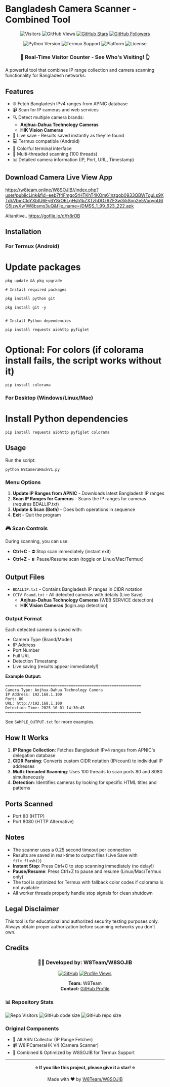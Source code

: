 # Bangladesh Camera Scanner - Combined Tool

<div align="center">

![Visitors](https://api.visitorbadge.io/api/visitors?path=https%3A%2F%2Fgithub.com%2FW8SOJIB%2Fcamera-scanner&label=Visitors&countColor=%23263759&style=flat)
![GitHub Views](https://komarev.com/ghpvc/?username=W8SOJIB&label=Profile%20Views&color=0e75b6&style=flat)
[![GitHub Stars](https://img.shields.io/github/stars/W8SOJIB?style=social)](https://github.com/W8SOJIB)
[![GitHub Followers](https://img.shields.io/github/followers/W8SOJIB?style=social)](https://github.com/W8SOJIB)

![Python Version](https://img.shields.io/badge/python-3.7%2B-blue?style=flat&logo=python)
![Termux Support](https://img.shields.io/badge/Termux-Compatible-green?style=flat&logo=android)
![Platform](https://img.shields.io/badge/platform-Linux%20%7C%20Windows%20%7C%20Android-lightgrey?style=flat)
![License](https://img.shields.io/badge/license-MIT-green?style=flat)

### 🎯 Real-Time Visitor Counter - See Who's Visiting! 👆

</div>

A powerful tool that combines IP range collection and camera scanning functionality for Bangladesh networks.

## Features

- 🌐 Fetch Bangladesh IPv4 ranges from APNIC database
- 📹 Scan for IP cameras and web services
- 🔍 Detect multiple camera brands:
  - **Anjhua-Dahua Technology Cameras**
  - **HIK Vision Cameras**
- 💾 Live save - Results saved instantly as they're found
- 💻 Termux compatible (Android)
- 🎨 Colorful terminal interface
- 🚀 Multi-threaded scanning (100 threads)
- 📊 Detailed camera information (IP, Port, URL, Timestamp)

## Download Camera Live View App

https://w8team.online/W8SOJIB//index.php?user/publicLink&fid=eeb7f4Fmgo5rHTKhT4KOm61nzgob0933QBWTguLs9XTdkVbmCloYXbIU6Ey6Y8rO6LgHsh1bZXTzhDGz9ZE3w3i5Snp2e5VopypU6G5jzwXw1W8bsms3uQ&file_name=/DMSS_1_99_623_222.apk

Altanitive.. https://gofile.io/d/fr8rOB

## Installation

### For Termux (Android)

# Update packages

```
pkg update && pkg upgrade
```
```
# Install required packages
```
```
pkg install python git
```
```
pkg install git -y
```
```

# Install Python dependencies
```
```
pip install requests aiohttp pyfiglet
```

# Optional: For colors (if colorama install fails, the script works without it)


```
pip install colorama
```
### For Desktop (Windows/Linux/Mac)

# Install Python dependencies

```
pip install requests aiohttp pyfiglet colorama
```
## Usage
Run the script:
```
python W8CameraHackV1.py
```


### Menu Options

1. **Update IP Ranges from APNIC** - Downloads latest Bangladesh IP ranges
2. **Scan IP Ranges for Cameras** - Scans the IP ranges for cameras (requires BDALLIP.txt)
3. **Update & Scan (Both)** - Does both operations in sequence
4. **Exit** - Quit the program

### 🎮 Scan Controls

During scanning, you can use:
- **Ctrl+C** - ⛔ Stop scan immediately (instant exit)
- **Ctrl+Z** - ⏸️ Pause/Resume scan (toggle on Linux/Mac/Termux)

## Output Files

- `BDALLIP.txt` - Contains Bangladesh IP ranges in CIDR notation
- `CCTV Found.txt` - All detected cameras with details (Live Save)
  - **Anjhua-Dahua Technology Cameras** (WEB SERVICE detection)
  - **HIK Vision Cameras** (login.asp detection)

### Output Format

Each detected camera is saved with:
- Camera Type (Brand/Model)
- IP Address
- Port Number
- Full URL
- Detection Timestamp
- Live saving (results appear immediately!)

**Example Output:**
```
============================================================
Camera Type: Anjhua-Dahua Technology Camera
IP Address: 192.168.1.100
Port: 80
URL: http://192.168.1.100
Detection Time: 2025-10-01 14:30:45
============================================================
```

See `SAMPLE_OUTPUT.txt` for more examples.

## How It Works

1. **IP Range Collection**: Fetches Bangladesh IPv4 ranges from APNIC's delegation database
2. **CIDR Parsing**: Converts custom CIDR notation (IP/count) to individual IP addresses
3. **Multi-threaded Scanning**: Uses 100 threads to scan ports 80 and 8080 simultaneously
4. **Detection**: Identifies cameras by looking for specific HTML titles and patterns

## Ports Scanned

- Port 80 (HTTP)
- Port 8080 (HTTP Alternative)

## Notes

- The scanner uses a 0.25 second timeout per connection
- Results are saved in real-time to output files (Live Save with `file.flush()`)
- **Instant Stop**: Press Ctrl+C to stop scanning immediately (no delay!)
- **Pause/Resume**: Press Ctrl+Z to pause and resume (Linux/Mac/Termux only)
- The tool is optimized for Termux with fallback color codes if colorama is not available
- All worker threads properly handle stop signals for clean shutdown

## Legal Disclaimer

This tool is for educational and authorized security testing purposes only. Always obtain proper authorization before scanning networks you don't own.

## Credits

<div align="center">

### 👨‍💻 Developed by: W8Team/W8SOJIB

[![GitHub](https://img.shields.io/badge/GitHub-W8SOJIB-181717?style=for-the-badge&logo=github)](https://github.com/W8SOJIB)
[![Profile Views](https://komarev.com/ghpvc/?username=W8SOJIB&label=Profile%20Views&color=blueviolet&style=for-the-badge)](https://github.com/W8SOJIB)

**Team:** W8Team  
**Contact:** [GitHub Profile](https://github.com/W8SOJIB)

</div>

### 📊 Repository Stats

![Repo Visitors](https://api.visitorbadge.io/api/visitors?path=https%3A%2F%2Fgithub.com%2FW8SOJIB%2Fcamera-scanner&labelColor=%23697689&countColor=%23ff8a65&style=plastic&labelStyle=upper)
![GitHub code size](https://img.shields.io/github/languages/code-size/W8SOJIB/camera-scanner?style=plastic)
![GitHub repo size](https://img.shields.io/github/repo-size/W8SOJIB/camera-scanner?style=plastic)

### Original Components
- 📡 All ASN Collector (IP Range Fetcher)
- 📹 W8IPCameraHK V4 (Camera Scanner)
- 🔧 Combined & Optimized by W8SOJIB for Termux Support

---

<div align="center">

**⭐ If you like this project, please give it a star! ⭐**

Made with ❤️ by [W8Team/W8SOJIB](https://github.com/W8SOJIB)

</div>



